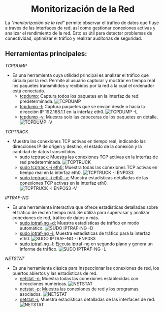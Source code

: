# <h1 align="center"> Monitorización de la Red </h> 

La *"monitorización de la red"* permite observar el tráfico de datos que fluye a través de las interfaces de red, así como gestionar conexiones activas y analizar el rendimiento de la red. Esto es útil para detectar problemas de conectividad, optimizar el tráfico y realizar auditorías de seguridad. 

## **Herramientas principales:** 

*TCPDUMP* 
- Es una herramienta cuya utilidad principal es analizar el tráfico que circula por la red. Permite al usuario capturar y mostrar en tiempo real los paquetes transmitidos y recibidos por la red a la cual el ordenador está conectado. 
  - <ins>tcpdump:</ins> Captura todos los paquetes en la interfaz de red predeterminada. 
![TCPDUMP](img/TCPDUMP.png) 
  - <ins>tcpdump -l:</ins> Captura paquetes que se envían desde o hacia la dirección IP 192.168.1.1 en la interfaz eth0. 
![TCPDUMP -L](img/TCPDUMP-L.png) 
  - <ins>tcpdump -v:</ins> Muestra solo las cabeceras de los paquetes en detalle. 
![TCPDUMP -V](img/TCPDUMP-V.png) 

*TCPTRACK* 
- Muestra las conexiones TCP activas en tiempo real, indicando las direcciones IP de origen y destino, el estado de la conexión y la cantidad de datos transmitidos. 
  - <ins>sudo tcptrack:</ins> Muestra las conexiones TCP activas en la interfaz de red predeterminada. 
![TCPTRUCK](img/TCPTRUCK.png) 
  - <ins>sudo tcptrack -i eth0:</ins> Muestra todas las conexiones TCP activas en tiempo real en la interfaz eth0. 
![TCPTRUCK -I ENP0S3](img/TCPTRUCK-I.png) 
  - <ins>sudo tcptrack -i eth0 -v:</ins> Muestra estadísticas detalladas de las conexiones TCP activas en la interfaz eth0. 
![TCPTRUCK -I ENPOS3 -V](img/TCPTRUCK-I-V.png) 

*IPTRAF-NG* 
- Es una herramienta interactiva que ofrece estadísticas detalladas sobre el tráfico de red en tiempo real. Se utiliza para supervisar y analizar conexiones de red, tráfico de datos y más.
  - <ins>sudo iptraf-ng -d:</ins> Muestra estadísticas de tráfico en modo automático. 
![SUDO IPTRAF-NG -D](img/IPTRAF-NG-D.png) 
  - <ins>sudo iptraf-ng -i:</ins> Muestra estadísticas de tráfico para la interfaz eth0. 
![SUDO IPTRAF-NG -I ENP0S3](img/IPTRAF-NG-I.png) 
  - <ins>sudo iptraf-ng -l:</ins> Ejecuta iptraf-ng en segundo plano y genera un informe de tráfico. 
![SUDO IPTRAF-NG -L](img/IPTRAF-NG-L.png) 

*NETSTAT* 
- Es una herramienta clásica para inspeccionar las conexiones de red, los puertos abiertos y las estadísticas de red. 
  - <ins>netstat -n:</ins> Muestra todas las conexiones establecidas con direcciones numéricas. 
![NETSTAT](img/NETSTAT-N.png) 
  - <ins>netstat -p:</ins> Muestra las conexiones de red y los programas asociados. 
![NETSTAT](img/NETSTAT-P.png) 
  - <ins>netstat -i:</ins> Muestra estadísticas detalladas de las interfaces de red. 
![NETSTAT](img/NETSTAT-I.png) 
